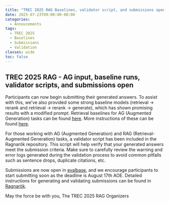 ```yaml
---
title: "TREC 2025 RAG Baselines, validator script, and submissions open"
date: 2025-07-23T09:00:00-00:00
categories:
  - Annoucements
tags:
  - TREC 2025
  - Baselines
  - Submissions
  - Validation
classes: wide
toc: false
---
```


## TREC 2025 RAG - AG input, baseline runs, validator scripts, and submissions open

Participants can now begin submitting their generated answers. To assist with this, we’ve also provided some strong baseline models (retrieval -> rerank and retrieval -> rerank -> generate), which has shown promising results with a modified prompt. 
Retrieval baselines for AG (Augmented Generation) tasks can be found [here](https://github.com/castorini/ragnarok_data/tree/main/rag25/retrieve_results/MISC). More instructions of these can be found [here](https://github.com/castorini/ragnarok/blob/main/docs/rag25.md). 

For those working with AG (Augmented Generation) and RAG (Retrieval-Augmented Generation) tasks, a validator script has been included in the Ragnarök repository. This script will help verify that your generated answers meet the submission criteria. Make sure to carefully review the warning and error logs generated during the validation process to avoid common pitfalls such as sentence drops, duplicate citations, etc.


Submissions are now open in [evalbase](https://ir.nist.gov/evalbase/), and we encourage participants to start submitting soon as the deadline is August 17th AOE. Detailed instructions for generating and validating submissions can be found in [Ragnarök](https://github.com/castorini/ragnarok/blob/main/docs/rag25.md).

May the force be with you,
The TREC 2025 RAG Organizers
